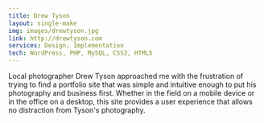 ```yaml
---
title: Drew Tyson
layout: single-make
img: images/drewtyson.jpg
link: http://drewtyson.com
services: Design, Implementation
tech: WordPress, PHP, MySQL, CSS3, HTML5
---
```

<p>Local photographer Drew Tyson approached me with the frustration of trying to find a portfolio site that was simple and intuitive enough to put his photography and business first. Whether in the field on a mobile device or in the office on a desktop, this site provides a user experience that allows no distraction from Tyson's photography.</p>